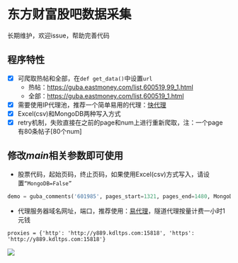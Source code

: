 # 东方财富股吧数据采集

长期维护，欢迎issue，帮助完善代码

## 程序特性

- [x] 可爬取热帖和全部，在`def get_data()`中设置`url`
  - 热帖：https://guba.eastmoney.com/list,600519,99_1.html
  - 全部：https://guba.eastmoney.com/list,600519_1.html
- [x] 需要使用IP代理池，推荐一个简单易用的代理：[快代理](https://www.kuaidaili.com/?ref=mes9ujq5wnrn)
- [x] Excel(csv)和MongoDB两种写入方式
- [x] retry机制，失败直接在之前的page和num上进行重新爬取，注：一个page 有80条帖子[80个num]

## 修改*main*相关参数即可使用

- 股票代码，起始页码，终止页码，如果使用Excel(csv)方式写入，请设置`“MongoDB=False”`

```python
demo = guba_comments('601985', pages_start=1321, pages_end=1480, MongoDB=True)
```

- 代理服务器域名网址，端口，推荐使用：[易代理](https://www.kuaidaili.com/?ref=mes9ujq5wnrn)，隧道代理按量计费一小时1元钱

```
proxies = {'http': 'http://y889.kdltps.com:15818', 'https': 'http://y889.kdltps.com:15818'}
```

![](https://euclid-picgo.oss-cn-shenzhen.aliyuncs.com/image/202302161115850.png)

